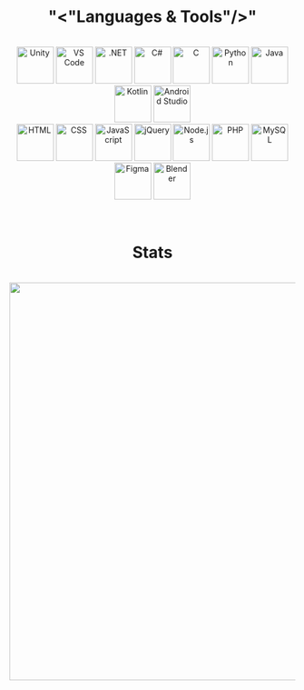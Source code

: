 <h1 align="center"> "<"Languages & Tools"/>" </h1>
<br/>
<div align="center">
    <img src="http://skillicons.dev/icons?i=unity" title="Unity" width="65" height="65"/>
    <img class="hover-img" src="http://skillicons.dev/icons?i=vscode" title="VS Code" width="65" height="65"/>
    <img src="http://skillicons.dev/icons?i=dotnet" title=".NET" width="65" height="65"/>
    <img src="http://skillicons.dev/icons?i=cs" title="C#" width="65" height="65"/>
    <img src="http://skillicons.dev/icons?i=c" title="C" width="65" height="65"/>
    <img src="http://skillicons.dev/icons?i=python" title="Python" width="65" height="65"/>
    <img src="http://skillicons.dev/icons?i=java" title="Java" width="65" height="65"/>
    <img src="http://skillicons.dev/icons?i=kotlin" title="Kotlin" width="65" height="65"/>
    <img src="http://skillicons.dev/icons?i=androidstudio" title="Android Studio" width="65" height="65"/>
    <br>
    <img src="http://skillicons.dev/icons?i=html" title="HTML" width="65" height="65"/>
    <img src="http://skillicons.dev/icons?i=css" title="CSS" width="65" height="65"/>
    <img src="http://skillicons.dev/icons?i=javascript" title="JavaScript" width="65" height="65"/>
    <img src="http://skillicons.dev/icons?i=jquery" title="jQuery" width="65" height="65"/>
    <img src="http://skillicons.dev/icons?i=nodejs" title="Node.js" width="65" height="65"/>
    <img src="http://skillicons.dev/icons?i=php" title="PHP" width="65" height="65"/>
    <img src="http://skillicons.dev/icons?i=mysql" title="MySQL" width="65" height="65"/>
    <img src="http://skillicons.dev/icons?i=figma" title="Figma" width="65" height="65"/>
    <img src="http://skillicons.dev/icons?i=blender" title="Blender" width="65" height="65"/>
</div><br><br>


<h1 align="center"> Stats </h1>
<br/>
<div align="center">
    <img src="https://github-readme-stats.vercel.app/api?username=dinoefendic26&theme=react&show_icons=true&hide_border=false&count_private=true" width="700">
    <!--<img src="https://github-readme-stats.vercel.app/api/top-langs/?username=dinoefendic26&theme=react&show_icons=true&hide_border=false&layout=compact" width="200">
    <br><br>
    <img src="https://github-readme-streak-stats.herokuapp.com/?user=dinoefendic26&theme=react&hide_border=false" width="700">-->
</div>
